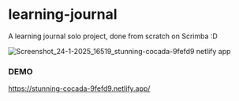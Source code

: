 # learning-journal

A learning journal solo project, done from scratch on Scrimba :D

![Screenshot_24-1-2025_16519_stunning-cocada-9fefd9 netlify app](https://github.com/user-attachments/assets/315dc7ce-a6a9-40f5-81ea-41c91a34477b)

### DEMO
https://stunning-cocada-9fefd9.netlify.app/
